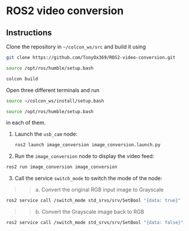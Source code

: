 # ROS2 video conversion 

## Instructions

Clone the repository in `~/colcon_ws/src` and build it using 
```bash
git clone https://github.com/TonyOx369/ROS2-video-conversion.git
```
```bash
source /opt/ros/humble/setup.bash
```
```bash
colcon build
```  
Open three different terminals and run 

```bash
source ~/colcon_ws/install/setup.bash
```
```bash
source /opt/ros/humble/setup.bash
```
in each of them.


1. Launch the `usb_cam` node:
   ```bash
   ros2 launch image_conversion image_conversion.launch.py
   ```
2. Run the `image_conversion` node to display the video feed:
  ```bash
  ros2 run image_conversion image_conversion
  ```
3. Call the service `switch_mode` to switch the mode of the node:
>>a. Convert the original RGB input image to Grayscale
  ```bash
  ros2 service call /switch_mode std_srvs/srv/SetBool "{data: true}"
  ```
  >>b. Convert the Grayscale image back to RGB
  ```bash
  ros2 service call /switch_mode std_srvs/srv/SetBool "{data: false}"
  ```
